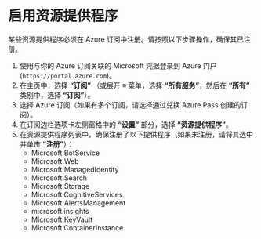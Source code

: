 ﻿---
lab:
    title: '启用资源提供程序'
    module: '设置'
---

# 启用资源提供程序

某些资源提供程序必须在 Azure 订阅中注册。请按照以下步骤操作，确保其已注册。

1. 使用与你的 Azure 订阅关联的 Microsoft 凭据登录到 Azure 门户 (`https://portal.azure.com`)。
2. 在主页中，选择 **“订阅”** （或展开 **&#8801;** 菜单，选择 **“所有服务”**，然后在 **“所有”** 类别中，选择 **“订阅”**）。
3. 选择 Azure 订阅（如果有多个订阅，请选择通过兑换 Azure Pass 创建的订阅）。
4. 在订阅边栏选项卡左侧窗格中的 **“设置”** 部分，选择 **“资源提供程序”**。
5. 在资源提供程序列表中，确保注册了以下提供程序（如果未注册，请将其选中并单击 **“注册”**）：
    - Microsoft.BotService
    - Microsoft.Web
    - Microsoft.ManagedIdentity
    - Microsoft.Search
    - Microsoft.Storage
    - Microsoft.CognitiveServices
    - Microsoft.AlertsManagement
    - microsoft.insights
    - Microsoft.KeyVault
    - Microsoft.ContainerInstance

